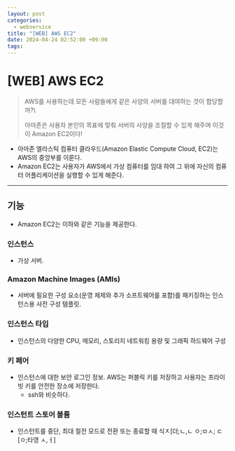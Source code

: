 ```yaml
---
layout: post
categories:
  - webservice
title: "[WEB] AWS EC2"
date: 2024-04-24 02:52:00 +09:00
tags:
---
```

# \[WEB] AWS EC2

>AWS를 사용하는데 모든 사람들에게 같은 사양의 서버를 대여하는 것이 합당할까?\
>
>아마존은 사용자 본인의 목표에 맞춰 서버의 사양을 조절할 수 있게 해주며 이것이 Amazon EC2이다!

- 아마존 엘라스틱 컴퓨터 클라우드(Amazon Elastic Compute Cloud, EC2)는 AWS의 중앙부를 이룬다.
- Amazon EC2는 사용자가 AWS에서 가상 컴퓨터를 임대 하여 그 위에 자신의 컴퓨터 어플리케이션을 실행할 수 있게 해준다.

---

## 기능

- Amazon EC2는 이하와 같은 기능을 제공한다.

### 인스턴스
- 가상 서버.

### Amazon Machine Images (AMIs)
- 서버에 필요한 구성 요소(운영 체제와 추가 소프트웨어를 포함)를 패키징하는 인스턴스용 사전 구성 템플릿.

### 인스턴스 타입
- 인스턴스의 다양한 CPU, 메모리, 스토리지 네트워킹 용량 및 그래픽 하드웨어 구성

### 키 페어
- 인스턴스에 대한 보안 로그인 정보. AWS는 퍼블릭 키를 저장하고 사용자는 프라이빗 키를 안전한 장소에 저장한다.
	- ssh와 비슷하다.

### 인스턴트 스토어 볼륨
- 인스턴트를 중단, 최대 절전 모드로 전환 또는 종료할 때 식ㅈ[더;ㄴ,ㄴ ㅇ;ㅁㅅ; ㄷ[ㅇ;타영 ㅅ,ㅓ]

###

###

###